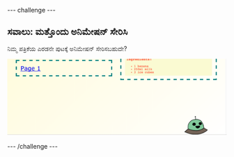 --- challenge ---

## ಸವಾಲು: ಮತ್ತೊಂದು ಅನಿಮೇಷನ್ ಸೇರಿಸಿ

ನಿಮ್ಮ ಪತ್ರಿಕೆಯ ಎರಡನೇ ಪುಟಕ್ಕೆ ಅನಿಮೇಷನ್ ಸೇರಿಸಬಹುದೇ?

![screenshot](images/magazine-animation-challenge.png)

--- /challenge ---